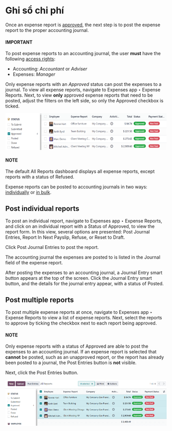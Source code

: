 # Ghi sổ chi phí

Once an expense report is [approved](approve_expenses.md), the next step is to post
the expense report to the proper accounting journal.

#### IMPORTANT
To post expense reports to an accounting journal, the user **must** have the following
[access rights](../../general/users/access_rights.md):

- Accounting: *Accountant* or *Adviser*
- Expenses: *Manager*

Only expense reports with an *Approved* status can post the expenses to a journal. To view all
expense reports, navigate to Expenses app ‣ Expense Reports. Next, to view
**only** approved expense reports that need to be posted, adjust the filters on the left side, so
only the Approved checkbox is ticked.

![View reports to post by clicking on expense reports, then reports to post.](../../../.gitbook/assets/post-reports.png)

#### NOTE
The default All Reports dashboard displays all expense reports, except reports with a
status of Refused.

Expense reports can be posted to accounting journals in two ways: [individually](#expenses-individual-reports) or [in bulk](#expenses-multiple-reports).

<a id="expenses-individual-reports"></a>

## Post individual reports

To post an individual report, navigate to Expenses app ‣ Expense Reports, and
click on an individual report with a Status of Approved, to view the report
form. In this view, several options are presented: Post Journal Entries,
Report In Next Payslip, Refuse, or Reset to Draft.

Click Post Journal Entries to post the report.

The accounting journal the expenses are posted to is listed in the Journal field of the
expense report.

After posting the expenses to an accounting journal, a Journal Entry smart button
appears at the top of the screen. Click the Journal Entry smart button, and the details
for the journal entry appear, with a status of Posted.

<a id="expenses-multiple-reports"></a>

## Post multiple reports

To post multiple expense reports at once, navigate to Expenses app ‣ Expense
Reports to view a list of expense reports. Next, select the reports to approve by ticking the
checkbox next to each report being approved.

#### NOTE
Only expense reports with a status of Approved are able to post the expenses to an
accounting journal. If an expense report is selected that **cannot** be posted, such as an
unapproved report, or the report has already been posted to a journal, the Post
Entries button is **not** visible.

Next, click the Post Entries button.

![Post multiple reports at a time from the Expense Reports view, with the Approved filter.](../../../.gitbook/assets/post-entries.png)
